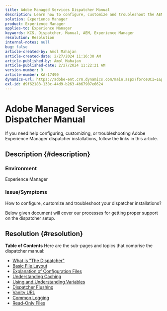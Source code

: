 ```yaml
---
title: Adobe Managed Services Dispatcher Manual
description: Learn how to configure, customize and troubleshoot the AEM dispatcher installations. Follow the mentioned links.
solution: Experience Manager
product: Experience Manager
applies-to: Experience Manager
keywords: KCS, Dispatcher, Manual, AEM, Experience Manager
resolution: Resolution
internal-notes: null
bug: false
article-created-by: Amol Mahajan
article-created-date: 2/27/2024 11:16:30 AM
article-published-by: Amol Mahajan
article-published-date: 2/27/2024 11:22:21 AM
version-number: 9
article-number: KA-17490
dynamics-url: https://adobe-ent.crm.dynamics.com/main.aspx?forceUCI=1&pagetype=entityrecord&etn=knowledgearticle&id=c44ec7a5-61d5-ee11-9079-6045bd006268
exl-id: d9f62183-138c-44d9-b263-4b67907e6624
---
```

# Adobe Managed Services Dispatcher Manual


If you need help configuring, customizing, or troubleshooting Adobe Experience Manager dispatcher installations, follow the links in this article.

## Description {#description}


### <b>Environment</b>

Experience Manager

### <b>Issue/Symptoms</b>

How to configure, customize and troubleshoot your dispatcher installations?

Below given document will cover our processes for getting proper support on the dispatcher setup.


## Resolution {#resolution}

<b>Table of Contents</b>
Here are the sub-pages and topics that comprise the dispatcher manual:

- [What is "The Dispatcher"](https://experienceleague.adobe.com/docs/experience-cloud-kcs/kbarticles/KA-17911.html)
- [Basic File Layout](https://experienceleague.adobe.com/docs/experience-cloud-kcs/kbarticles/KA-17502.html)
- [Explanation of Configuration Files](https://experienceleague.adobe.com/docs/experience-cloud-kcs/kbarticles/KA-17477.html)
- [Understanding Caching](https://experienceleague.adobe.com/docs/experience-cloud-kcs/kbarticles/KA-17912.html)
- [Using and Understanding Variables](https://experienceleague.adobe.com/docs/experience-cloud-kcs/kbarticles/KA-17487.html)
- [Dispatcher Flushing](https://experienceleague.adobe.com/docs/experience-cloud-kcs/kbarticles/KA-17493.html)
- [Vanity URL](https://experienceleague.adobe.com/docs/experience-cloud-kcs/kbarticles/KA-17463.html)
- [Common Logging](https://experienceleague.adobe.com/docs/experience-cloud-kcs/kbarticles/KA-17914.html)
- [Read-Only Files](https://experienceleague.adobe.com/docs/experience-cloud-kcs/kbarticles/KA-17483.html)
